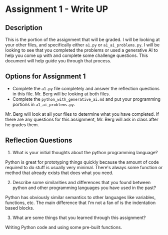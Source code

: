 # Assignment 1 - Write UP

## Description
This is the portion of the assignment that will be graded.  I will be looking at your other files, and specifically either `a1.py` or `a1_ai_problems.py`.  I will be looking to see that you completed the problems or used a generative AI to help you come up with and complete some challenge questions.  This document will help guide you through that process.

## Options for Assignment 1
- Complete the `a1.py` file completely and answer the reflection questions in this file.  Mr. Berg will be looking at both files.
- Complete the `python_with_generative_ai.md` and put your programming portions in `a1_ai_problems.py`.

Mr. Berg will look at all your files to determine what you have completed.  If there are any questions for this assignment, Mr. Berg will ask in class after he grades them.


## Reflection Questions

1. What is your initial thoughts about the python programming language?

Python is great for prototyping things quickly because the amount of code required to do stuff is usually very minimal. There's always some function or method that already exists that does what you need.

2. Describe some similarities and differences that you found between python and other programming languages you have used in the past?

Python has obviously similar semantics to other languages like variables, functions, etc. The main difference that I'm not a fan of is the indentation based blocks.

3. What are some things that you learned through this assignment?

Writing Python code and using some pre-built functions.